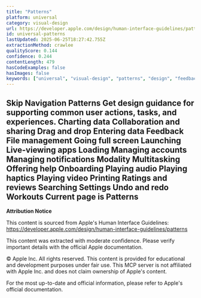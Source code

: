 ```yaml
---
title: "Patterns"
platform: universal
category: visual-design
url: https://developer.apple.com/design/human-interface-guidelines/patterns
id: universal-patterns
lastUpdated: 2025-06-25T18:27:42.755Z
extractionMethod: crawlee
qualityScore: 0.144
confidence: 0.244
contentLength: 479
hasCodeExamples: false
hasImages: false
keywords: ["universal", "visual-design", "patterns", "design", "feedback", "haptics", "navigation", "playing"]
---
```

Skip Navigation
Patterns
Get design guidance for supporting common user actions, tasks, and experiences.
Charting data
Collaboration and sharing
Drag and drop
Entering data
Feedback
File management
Going full screen
Launching
Live-viewing apps
Loading
Managing accounts
Managing notifications
Modality
Multitasking
Offering help
Onboarding
Playing audio
Playing haptics
Playing video
Printing
Ratings and reviews
Searching
Settings
Undo and redo
Workouts
Current page is Patterns
---

**Attribution Notice**

This content is sourced from Apple's Human Interface Guidelines: https://developer.apple.com/design/human-interface-guidelines/patterns

This content was extracted with moderate confidence. Please verify important details with the official Apple documentation.

© Apple Inc. All rights reserved. This content is provided for educational and development purposes under fair use. This MCP server is not affiliated with Apple Inc. and does not claim ownership of Apple's content.

For the most up-to-date and official information, please refer to Apple's official documentation.
